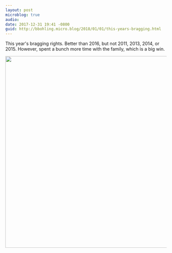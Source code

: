 ```yaml
---
layout: post
microblog: true
audio: 
date: 2017-12-31 19:41 -0800
guid: http://bbohling.micro.blog/2018/01/01/this-years-bragging.html
---
```

This year's bragging rights. Better than 2016, but not 2011, 2013, 2014, or 2015. However, spent a bunch more time with the family, which is a big win.

<img src="http://micro.brandonbohling.com/uploads/2018/3dfbf8d42d.jpg" width="600" height="600" />

